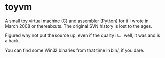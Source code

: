 # toyvm

A small toy virtual machine (C) and assembler (Python) for it I wrote in March 2008 or thereabouts.
The original SVN history is lost to the ages.

Figured why not put the source up, even if the quality is... well, it was and is a hack.

You can find some Win32 binaries from that time in bin/, if you dare.

